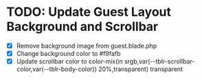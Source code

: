 # TODO: Update Guest Layout Background and Scrollbar

- [x] Remove background image from guest.blade.php
- [x] Change background color to #f9fafb
- [x] Update scrollbar color to color-mix(in srgb,var(--tblr-scrollbar-color,var(--tblr-body-color)) 20%,transparent) transparent
